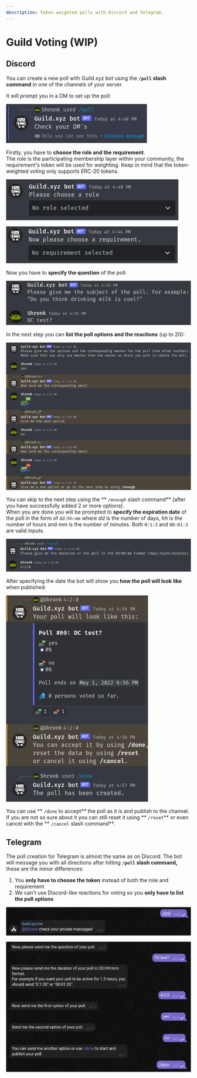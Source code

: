 ```yaml
---
description: Token weighted polls with Discord and Telegram.
---
```


# Guild Voting (WIP)

## Discord

You can create a new poll with Guild.xyz bot using the **`/poll` slash command** in one of the channels of your server.

It will prompt you in a DM to set up the poll:

![](<.gitbook/assets/image (15) (1).png>)

Firstly, you have to **choose the role and the requirement**. \
The role is the participating membership layer within your community, the requirement's token will be used for weighting. Keep in mind that the token-weighted voting only supports ERC-20 tokens.

![](<.gitbook/assets/image (5) (1) (1).png>)

![](<.gitbook/assets/image (2) (1).png>)

Now you have to **specify the question** of the poll:

![](<.gitbook/assets/image (3).png>)

In the next step you can **list the poll options and the reactions** (up to 20):

![](<.gitbook/assets/image (7) (1) (1).png>)

You can skip to the next step using the ** `/enough` slash command** (after you have successfully added 2 or more options).\
When you are done you will be prompted to **specify the expiration date** of the poll in the form of `dd:hh:mm` where _dd_ is the number of days, _hh_ is the number of hours and _mm_ is the number of minutes. Both `0:1:3` and `00:01:3` are valid inputs.

![](<.gitbook/assets/image (9) (1) (1).png>)

After specifying the date the bot will show you **how the poll will look like** when published:

![](<.gitbook/assets/image (6) (1) (1).png>)



You can use ** `/done` to accept** the poll as it is and publish to the channel. If you are not so sure about it you can still reset it using ** `/reset`** or even cancel with the ** `/cancel` slash command**.



## Telegram

The poll creation for Telegram is almost the same as on Discord. The bot will message you with all directions after hitting **`/poll` slash command,** these are the minor differences:

1. You **only have to choose the token** instead of both the role and requirement
2. We can't use Discord-like reactions for voting so you **only have to list the poll options**

![](<.gitbook/assets/image (18).png>)&#x20;

![](<.gitbook/assets/image (4) (1).png>)

